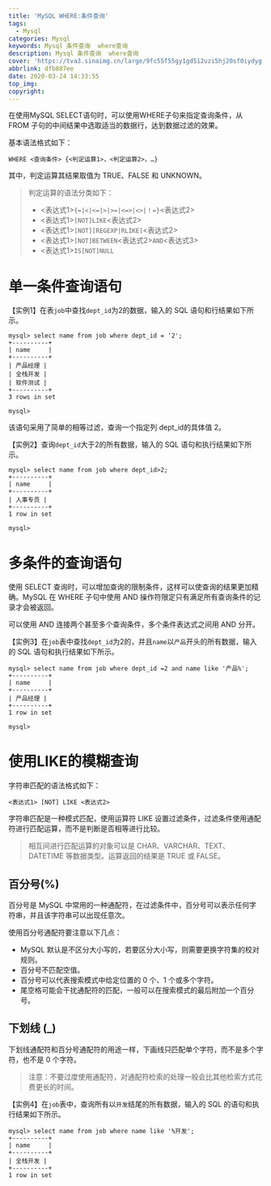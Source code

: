```yaml
---
title: 'MySQL WHERE:条件查询'
tags:
  - Mysql
categories: Mysql
keywords: Mysql 条件查询  where查询
description: Mysql 条件查询  where查询
cover: 'https://tva3.sinaimg.cn/large/9fc55f55gy1gd512uzi5hj20sf0iydyg.jpg'
abbrlink: dfb807ee
date: 2020-03-24 14:33:55
top_img:
copyright:
---
```


在使用MySQL SELECT语句时，可以使用WHERE子句来指定查询条件，从 FROM 子句的中间结果中选取适当的数据行，达到数据过滤的效果。

基本语法格式如下：

```mysql
WHERE <查询条件> {<判定运算1>，<判定运算2>，…}
```

其中，判定运算其结果取值为 TRUE、FALSE 和 UNKNOWN。

>判定运算的语法分类如下： 
>
>-  <表达式1>`{=|<|<=|>|>=|<=>|<>|！=}`<表达式2>
>-  <表达式1>`[NOT]LIKE`<表达式2>
>-  <表达式1>`[NOT][REGEXP|RLIKE]`<表达式2>
>-  <表达式1>`[NOT]BETWEEN`<表达式2>`AND`<表达式3>
>-  <表达式1>`IS[NOT]NULL`

# 单一条件查询语句

【实例1】在表`job`中查找`dept_id`为2的数据，输入的 SQL 语句和行结果如下所示。

```mysql
mysql> select name from job where dept_id = '2';
+----------+
| name     |
+----------+
| 产品经理 |
| 全栈开发 |
| 软件测试 |
+----------+
3 rows in set

mysql> 
```

该语句采用了简单的相等过滤，查询一个指定列 dept_id的具体值 2。

【实例2】查询`dept_id`大于2的所有数据，输入的 SQL 语句和执行结果如下所示。

```mysql
mysql> select name from job where dept_id>2;
+----------+
| name     |
+----------+
| 人事专员 |
+----------+
1 row in set

mysql> 
```

# 多条件的查询语句

使用 SELECT 查询时，可以增加查询的限制条件，这样可以使查询的结果更加精确。MySQL 在 WHERE 子句中使用 AND 操作符限定只有满足所有查询条件的记录才会被返回。

可以使用 AND 连接两个甚至多个查询条件，多个条件表达式之间用 AND 分开。

【实例3】在`job`表中查找`dept_id`为2的，并且`name`以`产品`开头的所有数据，输入的 SQL 语句和执行结果如下所示。

```mysql
mysql> select name from job where dept_id =2 and name like '产品%';
+----------+
| name     |
+----------+
| 产品经理 |
+----------+
1 row in set

mysql> 
```

# 使用LIKE的模糊查询

字符串匹配的语法格式如下：

```mysql
<表达式1> [NOT] LIKE <表达式2>
```

字符串匹配是一种模式匹配，使用运算符 LIKE 设置过滤条件，过滤条件使用通配符进行匹配运算，而不是判断是否相等进行比较。

> 相互间进行匹配运算的对象可以是 CHAR、VARCHAR、TEXT、DATETIME 等数据类型。运算返回的结果是 TRUE 或 FALSE。

## 百分号(%)

百分号是 MySQL 中常用的一种通配符，在过滤条件中，百分号可以表示任何字符串，并且该字符串可以出现任意次。

使用百分号通配符要注意以下几点：

- MySQL 默认是不区分大小写的，若要区分大小写，则需要更换字符集的校对规则。
- 百分号不匹配空值。
- 百分号可以代表搜索模式中给定位置的 0 个、1 个或多个字符。
- 尾空格可能会干扰通配符的匹配，一般可以在搜索模式的最后附加一个百分号。

## 下划线 (_)

下划线通配符和百分号通配符的用途一样，下画线只匹配单个字符，而不是多个字符，也不是 0 个字符。

> 注意：不要过度使用通配符，对通配符检索的处理一般会比其他检索方式花费更长的时间。

【实例4】在`job`表中，查询所有以`开发`结尾的所有数据，输入的 SQL 的语句和执行结果如下所示。

```mysql
mysql> select name from job where name like '%开发';
+----------+
| name     |
+----------+
| 全栈开发 |
+----------+
1 row in set
```



